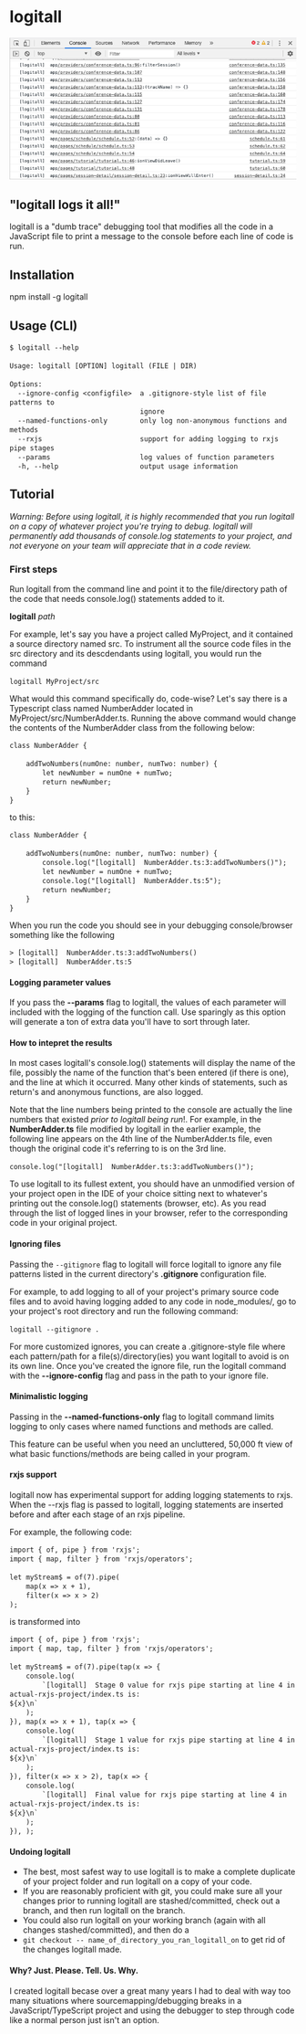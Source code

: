 # logitall

![alt logitall_image](docs/images/logitall-example.png?raw=true "Title")

## "logitall logs it all!"
logitall is a "dumb trace" debugging tool that modifies all the code in a JavaScript file to print a message to the console before each line of code is run.

## Installation

npm install -g logitall


## Usage (CLI)

```
$ logitall --help

Usage: logitall [OPTION] logitall (FILE | DIR)

Options:
  --ignore-config <configfile>  a .gitignore-style list of file patterns to
                                ignore
  --named-functions-only        only log non-anonymous functions and methods
  --rxjs                        support for adding logging to rxjs pipe stages
  --params                      log values of function parameters
  -h, --help                    output usage information
```

## Tutorial

_Warning: Before using logitall, it is highly recommended that you run logitall on a copy of whatever  project you're trying to debug. logitall will permanently add thousands of console.log statements to your project, and not everyone on your team will appreciate that in a code review._

### First steps

Run logitall from the command line and point it to the file/directory path of the code that needs console.log() statements added to it.

**logitall** _path_

For example, let's say you have a project called MyProject, and it contained a source directory named src. To instrument all the source code files in the src directory and its descdendants using logitall, you would run the command

```logitall MyProject/src```

What would this command specifically do, code-wise? Let's say there is a Typescript class named NumberAdder located in MyProject/src/NumberAdder.ts. Running the above command would change the contents of the NumberAdder class from the following below:

```
class NumberAdder {

    addTwoNumbers(numOne: number, numTwo: number) {
        let newNumber = numOne + numTwo;
        return newNumber;
    }
}
```

to this:

```
class NumberAdder {

    addTwoNumbers(numOne: number, numTwo: number) {
        console.log("[logitall]  NumberAdder.ts:3:addTwoNumbers()");
        let newNumber = numOne + numTwo;
        console.log("[logitall]  NumberAdder.ts:5");
        return newNumber;
    }
}
```

When you run the code you should see in your debugging console/browser something like the following

```
> [logitall]  NumberAdder.ts:3:addTwoNumbers()
> [logitall]  NumberAdder.ts:5
```

#### Logging parameter values

If you pass the __--params__ flag to logitall, the values of each parameter will included with the logging of the function call. Use sparingly as this option will generate a ton of extra data you'll have to sort through later.

#### How to intepret the results

In most cases logitall's console.log() statements will display the name of the file, possibly the name of the function that's been entered (if there is one), and the line at which it occurred. Many other kinds of statements, such as return's and anonymous functions, are also logged.

Note that the line numbers being printed to the console are actually the line numbers that existed _prior to logitall being run_!. For example, in the __NumberAdder.ts__ file modified by logitall in the earlier example, the following line appears on the 4th line of the NumberAdder.ts file, even though the original code it's referring to is on the 3rd line.

```console.log("[logitall]  NumberAdder.ts:3:addTwoNumbers()");```

To use logitall to its fullest extent, you should have an unmodified version of your project open in the IDE of your choice sitting next to whatever's printing out the console.log() statements (browser, etc). As you read through the list of logged lines in your browser, refer to the corresponding code in your original project.

#### Ignoring files

Passing the `--gitignore` flag to logitall will force logitall to ignore any file patterns listed in the current directory's **.gitignore** configuration file.

For example, to add logging to all of your project's primary source code files and to avoid having logging added to any code in node_modules/, go to your project's root directory and run the following command:

```logitall --gitignore .```


For more customized ignores, you can create a .gitignore-style file where each pattern/path for a file(s)/directory(ies) you want logitall to avoid is on its own line. Once you've created the ignore file, run the logitall command with the __--ignore-config__ flag and pass in the path to your ignore file.


#### Minimalistic logging
Passing in the __--named-functions-only__ flag to logitall command limits logging to only cases where named functions and methods are called.

This feature can be useful when you need an uncluttered, 50,000 ft view of what basic functions/methods are being called in your program.

#### rxjs support

logitall now has experimental support for adding logging statements to rxjs. When the --rxjs flag is passed to logitall, logging statements are inserted before and after each stage of an rxjs pipeline.

For example, the following code:

```
import { of, pipe } from 'rxjs';
import { map, filter } from 'rxjs/operators';

let myStream$ = of(7).pipe(
    map(x => x + 1),
    filter(x => x > 2)
);
```

is transformed into
```
import { of, pipe } from 'rxjs';
import { map, tap, filter } from 'rxjs/operators';

let myStream$ = of(7).pipe(tap(x => {
    console.log(
        `[logitall]  Stage 0 value for rxjs pipe starting at line 4 in actual-rxjs-project/index.ts is:
${x}\n`
    );
}), map(x => x + 1), tap(x => {
    console.log(
        `[logitall]  Stage 1 value for rxjs pipe starting at line 4 in actual-rxjs-project/index.ts is:
${x}\n`
    );
}), filter(x => x > 2), tap(x => {
    console.log(
        `[logitall]  Final value for rxjs pipe starting at line 4 in actual-rxjs-project/index.ts is:
${x}\n`
    );
}), );
```

#### Undoing logitall

* The best, most safest way to use logitall is to make a complete duplicate of your project folder and run logitall on a copy of your code.
* If you are reasonably proficient with git, you could make sure all your changes prior to running logitall are stashed/committed, check out a branch, and then run logitall on the branch.
* You could also run logitall on your working branch (again with all changes stashed/committed), and then do a
* ```git checkout -- name_of_directory_you_ran_logitall_on``` to get rid of the changes logitall made.


#### Why? Just. Please. Tell. Us. Why.
I created logitall becase over a great many years I had to deal with way too many situations where sourcemapping/debugging breaks in a JavaScript/TypeScript project and using the debugger to step through code like a normal person just isn't an option.
